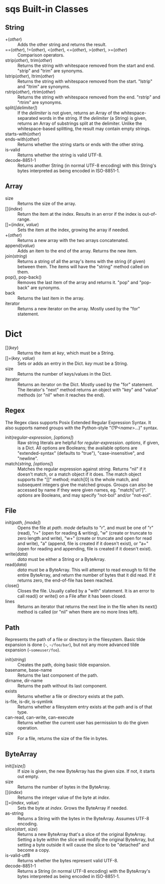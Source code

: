 sqs Built-in Classes
=====

## String

<dl>

<dt> +(<i>other</i>) </dt>
<dd> Adds the other string and returns the result. <dd>

<dt>==(<i>other</i>), !=(<i>other</i>), <(<i>other</i>), <=(<i>other</i>), >(<i>other</i>), >=(<i>other</i>) </dt>
<dd> Comparison operators. </dd>

<dt> strip(<i>other</i>), trim(<i>other</i>) </dt>
<dd> Returns the string with whitespace removed from the start and end.  "strip" and "trim" are synonyms. </dd>
<dt> lstrip(<i>other</i>), ltrim(<i>other</i>) </dt>
<dd> Returns the string with whitespace removed from the start.  "lstrip" and "ltrim" are synonyms. </dd>
<dt> rstrip(<i>other</i>), rtrim(<i>other</i>) </dt>
<dd> Returns the string with whitespace removed from the end.  "rstrip" and "rtrim" are synonyms. </dd>

<dt> split(<i>[delimiter]</i>) </dt>
<dd>
If the <i>delimiter</i> is not given, returns an Array of the whitespace-separated words in the string.
If the <i>delimiter</i> (a String) is given, returns an Array of substrings split at the delimiter.  Unlike the whitespace-based splitting, the result may contain empty strings.
</dd>

<dt> starts-with(<i>other</i>) </dt>
<dt> ends-with(<i>other</i>) </dt>
<dd> Returns whether the string starts or ends with the other string. </dd>

<dt> is-valid </dt>
<dd> Returns whether the string is valid UTF-8. </dd>

<dt> decode-8851-1 </dt>
<dd> Returns another String (in normal UTF-8 encoding) with this String's bytes interpreted as being encoded in ISO-8851-1. </dd>

</dl>


## Array

<dl>

<dt> size </dt>
<dd> Returns the size of the array. </dd>

<dt> [](<i>index</i>) </dt>
<dd> Return the item at the index.  Results in an error if the index is out-of-range. </dd>

<dt> []=(<i>index</i>, <i>value</i>) </dt>
<dd> Sets the item at the index, growing the array if needed. </dd>

<dt> +(<i>other</i>) </dt>
<dd> Returns a new array with the two arrays concatenated. </dd>

<dt> append(<i>value</i>) </dt>
<dd> Adds an item to the end of the array.  Returns the new item. </dd>

<dt> join(<i>string</i>) </dt>
<dd> Returns a string of all the array's items with the string (if given) between them. The items will have the "string" method called on them.  </dd>

<dt> pop(), pop-back() </dt>
<dd> Removes the last item of the array and returns it.  "pop" and "pop-back" are synonyms. </dd>

<dt> back </dt>
<dd> Returns the last item in the array. </dd>

<dt> iterator </dt>
<dd> Returns a new iterator on the array.  Mostly used by the "for" statement. </dd>

</dl>

# Dict

<dl>

<dt> [](<i>key</i>) </dt>
<dd> Returns the item at <i>key</i>, which must be a String. </dd>

<dt> []=(<i>key</i>, <i>value</i>) </dt>
<dd> Sets or adds an entry in the Dict.  <i>key</i> must be a String. </dd>

<dt> size </dt>
<dd> Returns the number of keys/values in the Dict. </dd>

<dt> iterator </dt>
<dd> Returns an iterator on the Dict.  Mostly used by the "for" statement.  The iterator's "next" method returns an object with "key" and "value" methods (or "nil" when it reaches the end). </dd>

</dl>


## Regex

The Regex class supports Posix Extended Regular Expression Syntax.  It also supports named groups with the Python-style "(?P<<i>name</i>>...)" syntax.

<dl>

<dt> init(<i>regular-expression</i>, <i>[options]</i>) <dt>
<dd> Raw string literals are helpful for <i>regular-expression</i>.  <i>options</i>, if given, is a Dict.  All options are Booleans; the available options are "extended-syntax" (defaults to "true"), "case-insensitive", and "newline". </dd>

<dt> match(<i>string</i>, <i>[options]</i>) </dt>
<dd> Matches the regular expression against <i>string</i>.  Returns "nil" if it doesn't match, or a match object if it does.  The match object supports the "[]" method; match[0] is the whole match, and subsequent integers give the matched groups.  Groups can also be accessed by name if they were given names, eg. "match['url']".  <i>options</i> are Booleans, and may specify "not-bol" and/or "not-eol". </dd>

</dl>


## File

<dl>

<dt> init(<i>path</i>, <i>[mode]</i>) </dt>
<dd> Opens the file at <i>path</i>.  <i>mode</i> defaults to "r", and must be one of "r" (read), "r+" (open for reading & writing), "w" (create or truncate to zero length and write), "w+" (create or truncate and open for read and write), "a" (append, file is created if it doesn't exist), or "a+" (open for reading and appending, file is created if it doesn't exist). </dd>

<dt> write(<i>data</i>) </dt>
<dd> <i>data</i> must be either a String or a ByteArray. </dd>

<dt> read(<i>data</i>) </dt>
<dd> <i>data</i> must be a ByteArray.  This will attempt to read enough to fill the entire ByteArray, and return the number of bytes that it did read.  If it returns zero, the end-of-file has been reached. </dd>

<dt> close() </dt>
<dd> Closes the file.  Usually called by a "with" statement.  It is an error to call read() or write() on a File after it has been closed. </dd>

<dt> lines </dt>
<dd> Returns an iterator that returns the next line in the file when its next() method is called (or "nil" when there are no more lines left). </dd>

</dl>


## Path

Represents the path of a file or directory in the filesystem.  Basic tilde expansion is done (`~`, `~/foo/bar`), but not any more advanced tilde expansion (`~someuser/foo`).

<dt> init(<i>string</i>) </dt>
<dd> Creates the path, doing basic tilde expansion. </dd>

<dt> basename, base-name </dt>
<dd> Returns the last component of the path. </dd>

<dt> dirname, dir-name </dt>
<dd> Returns the path without its last component. <dd>

<dt> exists </dt>
<dd> Returns whether a file or directory exists at the path. </dd>

<dt> is-file, is-dir, is-symlink </dt>
<dd> Returns whether a filesystem entry exists at the path and is of that type. </dd>

<dt> can-read, can-write, can-execute </dt>
<dd> Returns whether the current user has permission to do the given operation. </dd>

<dt> size </dt>
<dd> For a file, returns the size of the file in bytes. </dd>


## ByteArray

<dl>

<dt> init(<i>[size]</i>) <dt>
<dd> If size is given, the new ByteArray has the given size.  If not, it starts out empty. </dd>

<dt> size </dt>
<dd> Returns the number of bytes in the ByteArray. </dd>

<dt> [](<i>index</i>) </dt>
<dd> Returns the integer value of the byte at <i>index</i>. </dd>

<dt> []=(<i>index</i>, <i>value</i>) </dt>
<dd> Sets the byte at <i>index</i>. Grows the ByteArray if needed. </dd>

<dt> as-string </dt>
<dd> Returns a String with the bytes in the ByteArray.  Assumes UTF-8 encoding. </dd>

<dt> slice(<i>start</i>, <i>size</i>) </dt>
<dd> Returns a new ByteArray that's a slice of the original ByteArray.  Setting a byte within the slice will modify the original ByteArray, but setting a byte outside it will cause the slice to be "detached" and become a copy. </dd>

<dt> is-valid-utf8 </dt>
<dd> Returns whether the bytes represent valid UTF-8. </dd>

<dt> decode-8851-1 </dt>
<dd> Returns a String (in normal UTF-8 encoding) with the ByteArray's bytes interpreted as being encoded in ISO-8851-1. </dd>
	
</dl>



